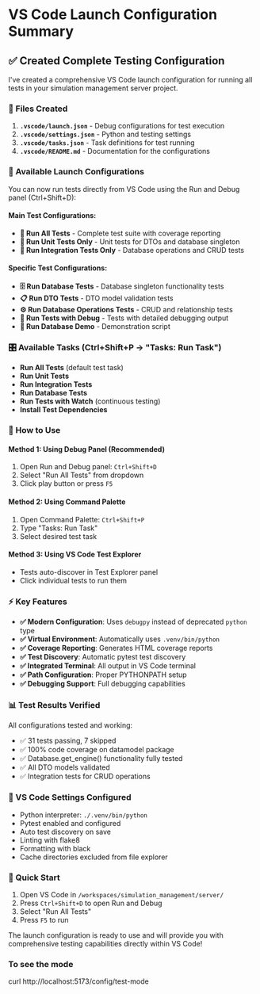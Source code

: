 # VS Code Launch Configuration Summary

## ✅ Created Complete Testing Configuration

I've created a comprehensive VS Code launch configuration for running all tests in your simulation management server project.

### 📁 Files Created

1. **`.vscode/launch.json`** - Debug configurations for test execution
2. **`.vscode/settings.json`** - Python and testing settings  
3. **`.vscode/tasks.json`** - Task definitions for test running
4. **`.vscode/README.md`** - Documentation for the configurations

### 🚀 Available Launch Configurations

You can now run tests directly from VS Code using the Run and Debug panel (Ctrl+Shift+D):

#### Main Test Configurations:
- **🎯 Run All Tests** - Complete test suite with coverage reporting
- **🔧 Run Unit Tests Only** - Unit tests for DTOs and database singleton
- **🔗 Run Integration Tests Only** - Database operations and CRUD tests

#### Specific Test Configurations:
- **🗄️ Run Database Tests** - Database singleton functionality tests  
- **📋 Run DTO Tests** - DTO model validation tests
- **⚙️ Run Database Operations Tests** - CRUD and relationship tests
- **🐛 Run Tests with Debug** - Tests with detailed debugging output
- **🎪 Run Database Demo** - Demonstration script

### 🎛️ Available Tasks (Ctrl+Shift+P → "Tasks: Run Task")

- **Run All Tests** (default test task)
- **Run Unit Tests**  
- **Run Integration Tests**
- **Run Database Tests**
- **Run Tests with Watch** (continuous testing)
- **Install Test Dependencies**

### 🎯 How to Use

#### Method 1: Using Debug Panel (Recommended)
1. Open Run and Debug panel: `Ctrl+Shift+D`
2. Select "Run All Tests" from dropdown
3. Click play button or press `F5`

#### Method 2: Using Command Palette
1. Open Command Palette: `Ctrl+Shift+P`
2. Type "Tasks: Run Task"
3. Select desired test task

#### Method 3: Using VS Code Test Explorer
- Tests auto-discover in Test Explorer panel
- Click individual tests to run them

### ⚡ Key Features

- **✅ Modern Configuration**: Uses `debugpy` instead of deprecated `python` type
- **✅ Virtual Environment**: Automatically uses `.venv/bin/python`
- **✅ Coverage Reporting**: Generates HTML coverage reports
- **✅ Test Discovery**: Automatic pytest test discovery
- **✅ Integrated Terminal**: All output in VS Code terminal
- **✅ Path Configuration**: Proper PYTHONPATH setup
- **✅ Debugging Support**: Full debugging capabilities

### 📊 Test Results Verified

All configurations tested and working:
- ✅ 31 tests passing, 7 skipped
- ✅ 100% code coverage on datamodel package
- ✅ Database.get_engine() functionality fully tested
- ✅ All DTO models validated
- ✅ Integration tests for CRUD operations

### 🔧 VS Code Settings Configured

- Python interpreter: `./.venv/bin/python`
- Pytest enabled and configured
- Auto test discovery on save
- Linting with flake8
- Formatting with black
- Cache directories excluded from file explorer

### 🎪 Quick Start

1. Open VS Code in `/workspaces/simulation_management/server/`
2. Press `Ctrl+Shift+D` to open Run and Debug
3. Select "Run All Tests" 
4. Press `F5` to run

The launch configuration is ready to use and will provide you with comprehensive testing capabilities directly within VS Code!

### To see the mode 

curl http://localhost:5173/config/test-mode
